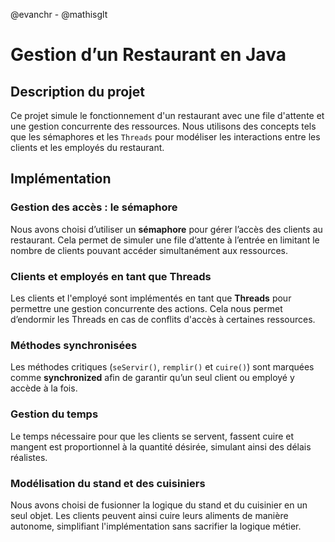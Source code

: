 @evanchr - @mathisglt

# Gestion d’un Restaurant en Java

## Description du projet

Ce projet simule le fonctionnement d'un restaurant avec une file d'attente et une gestion concurrente des ressources. Nous utilisons des concepts tels que les sémaphores et les `Threads` pour modéliser les interactions entre les clients et les employés du restaurant.

## Implémentation

### Gestion des accès : le sémaphore

Nous avons choisi d’utiliser un **sémaphore** pour gérer l’accès des clients au restaurant. Cela permet de simuler une file d’attente à l’entrée en limitant le nombre de clients pouvant accéder simultanément aux ressources.

### Clients et employés en tant que Threads

Les clients et l'employé sont implémentés en tant que **Threads** pour permettre une gestion concurrente des actions. Cela nous permet d’endormir les Threads en cas de conflits d'accès à certaines ressources.

### Méthodes synchronisées

Les méthodes critiques (`seServir()`, `remplir()` et `cuire()`) sont marquées comme **synchronized** afin de garantir qu’un seul client ou employé y accède à la fois.

### Gestion du temps

Le temps nécessaire pour que les clients se servent, fassent cuire et mangent est proportionnel à la quantité désirée, simulant ainsi des délais réalistes.

### Modélisation du stand et des cuisiniers

Nous avons choisi de fusionner la logique du stand et du cuisinier en un seul objet. Les clients peuvent ainsi cuire leurs aliments de manière autonome, simplifiant l'implémentation sans sacrifier la logique métier.

